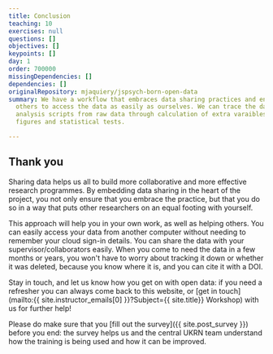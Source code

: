 ```yaml
---
title: Conclusion
teaching: 10
exercises: null
questions: []
objectives: []
keypoints: []
day: 1
order: 700000
missingDependencies: []
dependencies: []
originalRepository: mjaquiery/jspsych-born-open-data
summary: We have a workflow that embraces data sharing practices and enables
  others to access the data as easily as ourselves. We can trace the data in our
  analysis scripts from raw data through calculation of extra varaibles to
  figures and statistical tests.

---
```

## Thank you

Sharing data helps us all to build more collaborative and more effective research programmes.
By embedding data sharing in the heart of the project, you not only ensure that you embrace the practice, but that you do so in a way that puts other researchers on an equal footing with yourself.

This approach will help you in your own work, as well as helping others.
You can easily access your data from another computer without needing to remember your cloud sign-in details.
You can share the data with your supervisor/collaborators easily.
When you come to need the data in a few months or years, you won't have to worry about tracking it down or whether it was deleted, because you know where it is, and you can cite it with a DOI.

Stay in touch, and let us know how you get on with open data: if you need a refresher you can always come back to this website, or [get in touch](mailto:{{ site.instructor_emails[0] }}?Subject={{ site.title}} Workshop) with us for further help!

Please do make sure that you [fill out the survey]({{ site.post_survey }}) before you end: the survey helps us and the central UKRN team understand how the training is being used and how it can be improved.

